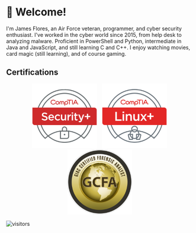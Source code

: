 # 👋 Welcome!

I'm James Flores, an Air Force veteran, programmer, and cyber security enthusiast. I've worked in the cyber world since 2015, from help desk to analyzing malware. Proficient in PowerShell and Python, intermediate in Java and JavaScript, and still learning C and C++. I enjoy watching movies, card magic (still learning), and of course gaming.

## Certifications

<div style="text-align:center">
<a href="https://www.credly.com/badges/68849011-b0c3-4dee-9274-b716c1ae60ec/public_url" target="_blank" style="padding:1%"><img src="/img/security.png" width="175" height="175" alt="CompTIA Security+"></a>
<a href="https://www.credly.com/badges/12755f63-970e-4d7a-84bb-acfe0671c096/public_url" target="_blank" style="padding:1%"><img src="/img/linux.png" width="175" height="175" alt="CompTIA Linux+"></a>
<a href="https://www.credly.com/badges/a858b184-d73b-47a0-b7ee-9b01ca2f9c69/public_url" target="_blank" style="padding:1%"><img src="/img/gcfa.png" width="175" height="175" alt="GIAC Certified Forensic Analyst"></a>
</div>

![visitors](https://visitor-badge.laobi.icu/badge?page_id=jamesfloresjr.jamesfloresjr.github.io)

<!--
**jamesfloresjr/jamesfloresjr** is a ✨ _special_ ✨ repository because its `README.md` (this file) appears on your GitHub profile.

Here are some ideas to get you started:

- 🔭 I’m currently working on ...
- 🌱 I’m currently learning ...
- 👯 I’m looking to collaborate on ...
- 🤔 I’m looking for help with ...
- 💬 Ask me about ...
- 📫 How to reach me: ...
- 😄 Pronouns: ...
- ⚡ Fun fact: ...
-->
